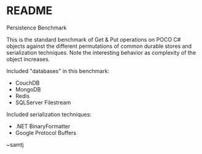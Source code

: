 README
========

Persistence Benchmark

This is the standard benchmark of Get & Put operations on POCO C# objects against the different permutations of common durable stores and serialization techniques. Note the interesting behavior as complexity of the object increases.

Included "databases" in this benchmark:
- CouchDB
- MongoDB
- Redis
- SQLServer Filestream

Included serialization techniques:
- .NET BinaryFormatter
- Google Protocol Buffers

~samtj